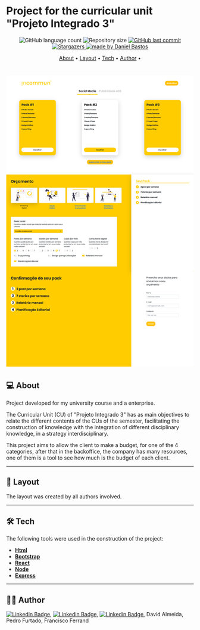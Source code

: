 # Project for the curricular unit "Projeto Integrado 3"

<p align="center">
  <img alt="GitHub language count" src="https://img.shields.io/github/languages/count/dsbastos/Projeto-Integrado-3-WebApp">
  <img alt="Repository size" src="https://img.shields.io/github/repo-size/dsbastos/Projeto-Integrado-3-WebApp">
  <a href="https://github.com/dsbastos/Projeto-Integrado-3-WebApp/">
    <img alt="GitHub last commit" src="https://img.shields.io/github/last-commit/dsbastos/Projeto-Integrado-3-WebApp">
  </a>
   <a href="https://github.com/dsbastos/Projeto-Integrado-3-WebApp/stargazers">
    <img alt="Stargazers" src="https://img.shields.io/github/forks/dsbastos/Projeto-Integrado-3-WebApp?style=social">
  </a>
  <a href="https://www.linkedin.com/in/daniel-bastos98/">
    <img alt="made by Daniel Bastos" src="https://img.shields.io/badge/made%20by-Daniel%20Bastos-blue">
  </a>
</p>

<p align="center">
 <a href="#about">About</a> •
 <a href="#layout">Layout</a> • 
 <a href="#tech">Tech</a> • 
 <a href="#author">Author</a> • 
</p>

<h1 align="center">
    <img alt="PI3-website" title="PI3-website" src="frontend/src/assets/png/screenshot_Pagina_inicial_cliente.png" />
</h1>

## 💻 About

Project developed for my university course and a enterprise.


The Curricular Unit (CU) of "Projeto Integrado 3" has as main objectives to relate the different contents of the CUs of the
semester, facilitating the construction of knowledge with the integration of different disciplinary knowledge, in a strategy
interdisciplinary.

This project aims to allow the client to make a budget, for one of the 4 categories, after that in the backoffice, the company has many resources, one of them is a tool to see how much is the budget of each client. 

---

## 🎨 Layout

The layout was created by all authors involved.

---

## 🛠️ Tech

The following tools were used in the construction of the project:

- **[Html](https://developer.mozilla.org/en-US/docs/Glossary/HTML)**
- **[Bootstrap](https://getbootstrap.com/)**
- **[React](https://reactjs.org/)**
- **[Node](https://nodejs.org/en/)**
- **[Express](https://expressjs.com/)**

---

## 🧑🏻 Author

[![Linkedin Badge](https://img.shields.io/badge/-Daniel_Bastos-blue?style=flat-square&logo=Linkedin&logoColor=white&link=https://www.linkedin.com/in/daniel-bastos98/)](https://www.linkedin.com/in/daniel-bastos98/),
[![Linkedin Badge](https://img.shields.io/badge/-Tiago_Almeida-blue?style=flat-square&logo=Linkedin&logoColor=white&link=https://www.linkedin.com/in/tiago-almeida-b76059215//)](https://www.linkedin.com/in/tiago-almeida-b76059215/),
[![Linkedin Badge](https://img.shields.io/badge/-Daniel_Mateus-blue?style=flat-square&logo=Linkedin&logoColor=white&link=https://www.linkedin.com/in/daniel-mateus-02b60723b/)](https://www.linkedin.com/in/daniel-mateus-02b60723b/), David Almeida, Pedro Furtado, Francisco Ferrand
